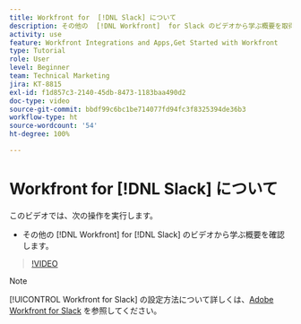 ```yaml
---
title: Workfront for  [!DNL Slack] について
description: その他の  [!DNL Workfront]  for Slack のビデオから学ぶ概要を取得する方法を説明します。
activity: use
feature: Workfront Integrations and Apps,Get Started with Workfront
type: Tutorial
role: User
level: Beginner
team: Technical Marketing
jira: KT-8815
exl-id: f1d857c3-2140-45db-8473-1183baa490d2
doc-type: video
source-git-commit: bbdf99c6bc1be714077fd94fc3f8325394de36b3
workflow-type: ht
source-wordcount: '54'
ht-degree: 100%

---
```


# Workfront for [!DNL Slack] について

このビデオでは、次の操作を実行します。

* その他の [!DNL Workfront] for [!DNL Slack] のビデオから学ぶ概要を確認します。

>[!VIDEO](https://video.tv.adobe.com/v/335116/?quality=12&learn=on&enablevpops=1)

>[!NOTE]
>
>[!UICONTROL Workfront for Slack] の設定方法について詳しくは、[Adobe Workfront for Slack](https://experienceleague.adobe.com/docs/workfront/using/adobe-workfront-integrations/workfront-for-slack/use-workfront-for-slack.html?lang=ja) を参照してください。


